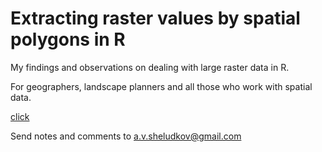 # Extracting raster values by spatial polygons in R

<p>My findings and observations on dealing with large raster data in R. </p>
<p>For geographers, landscape planners and all those who work with spatial data.</p>

<a href="https://alschel.github.io/extract-raster-values-r-tutorial/">click</a>

Send notes and comments to a.v.sheludkov@gmail.com

